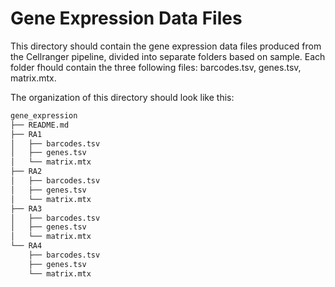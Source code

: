 # Gene Expression Data Files
This directory should contain the gene expression data files produced from the Cellranger pipeline, divided into separate folders based on sample. Each folder fhould contain the three following files: barcodes.tsv, genes.tsv, matrix.mtx. 

The organization of this directory should look like this: 
```bash
gene_expression
├── README.md
├── RA1
│   ├── barcodes.tsv
│   ├── genes.tsv
│   └── matrix.mtx
├── RA2
│   ├── barcodes.tsv
│   ├── genes.tsv
│   └── matrix.mtx
├── RA3
│   ├── barcodes.tsv
│   ├── genes.tsv
│   └── matrix.mtx
└── RA4
    ├── barcodes.tsv
    ├── genes.tsv
    └── matrix.mtx
```
